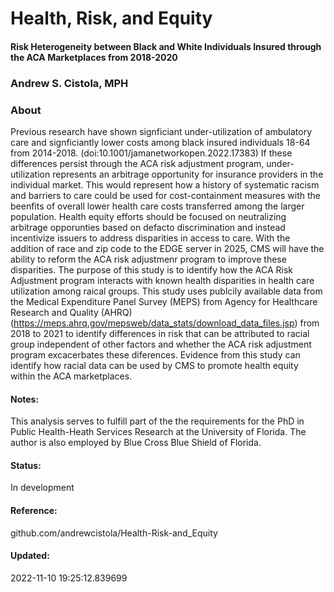 # Health, Risk, and Equity
#### Risk Heterogeneity between Black and White Individuals Insured through the ACA Marketplaces from 2018-2020
### Andrew S. Cistola, MPH

### About
Previous research have shown signficiant under-utilization of ambulatory care and signficiantly lower costs among black insured individuals 18-64 from 2014-2018. (doi:10.1001/jamanetworkopen.2022.17383) If these differences persist through the ACA risk adjustment program, under-utilization represents an arbitrage opportunity for insurance providers in the individual market. This would represent how a history of systematic racism and barriers to care could be used for cost-containment measures with the beenfits of overall lower health care costs transferred among the larger population. Health equity efforts should be focused on neutralizing arbitrage opporunties based on defacto discrimination and instead incentivize issuers to address disparities in access to care. With the addition of race and zip code to the EDGE server in 2025, CMS will have the ability to reform the ACA risk adjustmenr program to improve these disparities. The purpose of this study is to identify how the ACA Risk Adjustment program interacts with known health disparities in health care utilization among raical groups. This study uses publcily available data from the Medical Expenditure Panel Survey (MEPS) from Agency for Healthcare Research and Quality (AHRQ) (https://meps.ahrq.gov/mepsweb/data_stats/download_data_files.jsp) from 2018 to 2021 to identify differences in risk that can be attributed to racial group independent of other factors and whether the ACA risk adjustment program excacerbates these diferences. Evidence from this study can identify how racial data can be used by CMS to promote health equity within the ACA marketplaces.

#### Notes:
This analysis serves to fulfill part of the the requirements for the PhD in Public Health-Heath Services Research at the University of Florida. The author is also employed by Blue Cross Blue Shield of Florida.

#### Status: 
In development

#### Reference: 
github.com/andrewcistola/Health-Risk-and_Equity

#### Updated:
2022-11-10 19:25:12.839699

